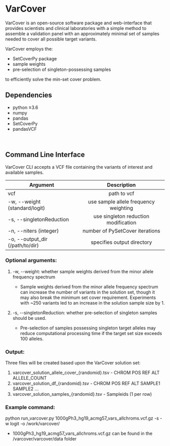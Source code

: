 # VarCover 

VarCover is an open-source software package and web-interface that provides scientists and clinical laboratories with a simple method to assemble a validation panel with an approximately minimal set of samples needed to cover all possible target variants.

VarCover employs the:  
* SetCoverPy package
* sample weights
* pre-selection of singleton-possessing samples 

to efficiently solve the min-set cover problem. 

## Dependencies  
* python ≥3.6  
* numpy  
* pandas  
* SetCoverPy  
* pandasVCF

<br>

## Command Line Interface
VarCover CLI accepts a VCF file containing the variants of interest and available samples.  

| Argument               | Description      |   
| -----------------------|:----------------:| 
| vcf                    | path to vcf      | 
| -w, --weight (standard/logit)           | use sample allele frequency weighting      |   
| -s, --singletonReduction | use singleton reduction modification      |    
| -n, --niters (integer) | number of PySetCover iterations      |    
| -o, --output_dir (/path/to/dir) | specifies output directory      |    

### Optional arguments:
1) -w, --weight: whether sample weights derived from the minor allele frequency spectrum
    * Sample weights derived from the minor allele frequency spectrum can increase the number of variants in the solution set, though it may also break the minimum set cover requirement.  Experiments with ~250 variants led to an increase in the solution sample size by 1.

2) -s, --singletonReduction: whether pre-selection of singleton samples should be used.
    * Pre-selection of samples possessing singleton target alleles may reduce computational processing time if the target set size exceeds 100 alleles.

### Output:
Three files will be created based upon the VarCover solution set:
1) varcover_solution_allele_cover_{randomid}.tsv - CHROM POS REF ALT ALLELE_COUNT
2) varcover_solution_df_{randomid}.tsv - CHROM POS REF ALT SAMPLE1 SAMPLE2 ...
3) varcover_solution_samples_{randomid}.tsv - Sampleids (1 per row)


### Example command:
python run_varcover.py 1000gPh3_hg19_acmg57_vars_allchroms.vcf.gz -s -w logit -o /work/varcover/

* 1000gPh3_hg19_acmg57_vars_allchroms.vcf.gz can be found in the /varcover/varcover/data folder
 





